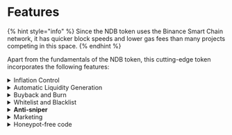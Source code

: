 # Features

{% hint style="info" %}
Since the NDB token uses the Binance Smart Chain network, it has quicker block speeds and lower gas fees than many projects competing in this space.
{% endhint %}

Apart from the fundamentals of the NDB token, this cutting-edge token incorporates the following features:

<details>

<summary>Inflation Control</summary>

Anti-whale and burning mechanics are implemented to protect the NDB token from manipulation and keep the price at a favorable rate for holders.&#x20;

The anti-whale feature includes a wallet's size limit to avoid someone hoarding all of the tokens and a maximum transaction limit to avoid someone executing a significant sell transaction, resulting in a dramatic drop in the prices of NDB tokens.&#x20;

For example, the NDB token discourages whale sales with its anti-whale system by limiting any sell amount to a maximum of 0.125% of the circulating supply.

</details>

<details>

<summary>Automatic Liquidity Generation</summary>

Automatic liquidity generation aims to ensure long-term stability.&#x20;

Each transaction is subject to a small fee used to increase liquidity on exchanges. This expands the liquidity pool, enhancing price stability and allowing the NDB token to trade at a higher volume.&#x20;

2% of tokens are automatically transferred to the PancakeSwap's Liquidity Pool with every transaction.

</details>

<details>

<summary>Buyback and Burn</summary>

Buyback is the NDB token's hyper-deflation feature.&#x20;

When the market sees a spike in sell transactions, the token contract uses the transaction fees to repurchase and burn tokens.&#x20;

Not only do these purchasing transactions add additional value to the liquidity pool, but the burn also reduces the total circulating supply of tokens, rapidly increasing the price and avoiding large slumps.

With every transaction, the NDB token maintains a 1.5% BuyBack reserve from where the tokens are converted into Binance Coin (BNB), which are securely locked and stored in the smart contract. These BNBs are then used for strategic BuyBack and burn.

The contract buys NDB tokens, creating volume and positive price action, and then sends those tokens to the burn address, permanently removing them from circulation. This means holders of NDB tokens do continuously receive a higher overall share of distributed rewards as the circulating supply reduces over time.

</details>

<details>

<summary>Whitelist and Blacklist</summary>

NDB token uses smart contracts to store security rules and enforcement logic.&#x20;

The code of our smart contract and transfer logic follows and defines limitations by AML, reducing the risks.

</details>

<details>

<summary><strong>Anti-sniper</strong></summary>

The anti-sniper logic identifies addresses that are buying within 100 blocks. The addresses attempting the transfer will be added to a blacklist.

</details>

<details>

<summary>Marketing</summary>

1.5% of every transaction is dedicated to marketing efforts.

</details>

<details>

<summary>Honeypot-free code</summary>

Many scam tokens act as honeypots, allowing investors to purchase but not sell tokens. All funds invested in such tokens are immediately rendered worthless. As a result, a clean BEP-20 specification is critical.&#x20;

The NDB token specifies these significantly complicated specifications and controls in the smart contract.

</details>

